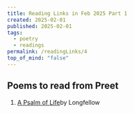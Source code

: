 ```yaml
---
title: Reading Links in Feb 2025 Part 1
created: 2025-02-01
published: 2025-02-01
tags:
  - poetry
  - readings
permalink: /readingLinks/4
top_of_mind: "false"
---
```


## Poems to read from Preet 
1. [A Psalm of Life](https://www.poetryfoundation.org/poems/44644/a-psalm-of-life)by Longfellow

